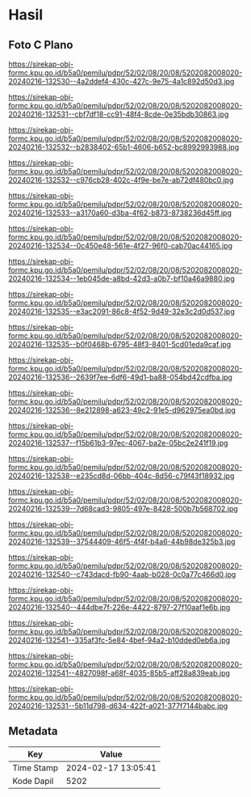 # Hasil

## Foto C Plano

https://sirekap-obj-formc.kpu.go.id/b5a0/pemilu/pdpr/52/02/08/20/08/5202082008020-20240216-132530--4a2ddef4-430c-427c-9e75-4a1c892d50d3.jpg

https://sirekap-obj-formc.kpu.go.id/b5a0/pemilu/pdpr/52/02/08/20/08/5202082008020-20240216-132531--cbf7df18-cc91-48f4-8cde-0e35bdb30863.jpg

https://sirekap-obj-formc.kpu.go.id/b5a0/pemilu/pdpr/52/02/08/20/08/5202082008020-20240216-132532--b2838402-65b1-4606-b652-bc8992993988.jpg

https://sirekap-obj-formc.kpu.go.id/b5a0/pemilu/pdpr/52/02/08/20/08/5202082008020-20240216-132532--c976cb28-402c-4f9e-be7e-ab72df480bc0.jpg

https://sirekap-obj-formc.kpu.go.id/b5a0/pemilu/pdpr/52/02/08/20/08/5202082008020-20240216-132533--a3170a60-d3ba-4f62-b873-8738236d45ff.jpg

https://sirekap-obj-formc.kpu.go.id/b5a0/pemilu/pdpr/52/02/08/20/08/5202082008020-20240216-132534--0c450e48-561e-4f27-96f0-cab70ac44165.jpg

https://sirekap-obj-formc.kpu.go.id/b5a0/pemilu/pdpr/52/02/08/20/08/5202082008020-20240216-132534--1eb045de-a8bd-42d3-a0b7-bf10a46a9880.jpg

https://sirekap-obj-formc.kpu.go.id/b5a0/pemilu/pdpr/52/02/08/20/08/5202082008020-20240216-132535--e3ac2091-86c8-4f52-9d49-32e3c2d0d537.jpg

https://sirekap-obj-formc.kpu.go.id/b5a0/pemilu/pdpr/52/02/08/20/08/5202082008020-20240216-132535--b0f0468b-6795-48f3-8401-5cd01eda9caf.jpg

https://sirekap-obj-formc.kpu.go.id/b5a0/pemilu/pdpr/52/02/08/20/08/5202082008020-20240216-132536--2639f7ee-6df6-49d1-ba88-054bd42cdfba.jpg

https://sirekap-obj-formc.kpu.go.id/b5a0/pemilu/pdpr/52/02/08/20/08/5202082008020-20240216-132536--8e212898-a623-49c2-91e5-d962975ea0bd.jpg

https://sirekap-obj-formc.kpu.go.id/b5a0/pemilu/pdpr/52/02/08/20/08/5202082008020-20240216-132537--f15b61b3-97ec-4067-ba2e-05bc2e241f19.jpg

https://sirekap-obj-formc.kpu.go.id/b5a0/pemilu/pdpr/52/02/08/20/08/5202082008020-20240216-132538--e235cd8d-06bb-404c-8d56-c79f43f18932.jpg

https://sirekap-obj-formc.kpu.go.id/b5a0/pemilu/pdpr/52/02/08/20/08/5202082008020-20240216-132539--7d68cad3-9805-497e-8428-500b7b568702.jpg

https://sirekap-obj-formc.kpu.go.id/b5a0/pemilu/pdpr/52/02/08/20/08/5202082008020-20240216-132539--37544409-46f5-4f4f-b4a6-44b98de325b3.jpg

https://sirekap-obj-formc.kpu.go.id/b5a0/pemilu/pdpr/52/02/08/20/08/5202082008020-20240216-132540--c743dacd-fb90-4aab-b028-0c0a77c466d0.jpg

https://sirekap-obj-formc.kpu.go.id/b5a0/pemilu/pdpr/52/02/08/20/08/5202082008020-20240216-132540--444dbe7f-226e-4422-8797-27f10aaf1e6b.jpg

https://sirekap-obj-formc.kpu.go.id/b5a0/pemilu/pdpr/52/02/08/20/08/5202082008020-20240216-132541--335af3fc-5e84-4bef-94a2-b10dded0eb6a.jpg

https://sirekap-obj-formc.kpu.go.id/b5a0/pemilu/pdpr/52/02/08/20/08/5202082008020-20240216-132541--4827098f-a68f-4035-85b5-aff28a839eab.jpg

https://sirekap-obj-formc.kpu.go.id/b5a0/pemilu/pdpr/52/02/08/20/08/5202082008020-20240216-132531--5b11d798-d634-422f-a021-377f7144babc.jpg


## Metadata

| Key        | Value               |
| ---------- | ------------------- |
| Time Stamp | 2024-02-17 13:05:41 |
| Kode Dapil | 5202                |




